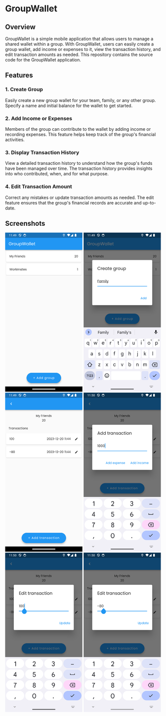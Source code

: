 # GroupWallet

## Overview

GroupWallet is a simple mobile application that allows users to manage a shared wallet within a group. With GroupWallet, users can easily create a group wallet, add income or expenses to it, view the transaction history, and edit transaction amounts as needed. This repository contains the source code for the GroupWallet application.

## Features

### 1. Create Group

Easily create a new group wallet for your team, family, or any other group. Specify a name and initial balance for the wallet to get started.

### 2. Add Income or Expenses

Members of the group can contribute to the wallet by adding income or recording expenses. This feature helps keep track of the group's financial activities.

### 3. Display Transaction History

View a detailed transaction history to understand how the group's funds have been managed over time. The transaction history provides insights into who contributed, when, and for what purpose.

### 4. Edit Transaction Amount

Correct any mistakes or update transaction amounts as needed. The edit feature ensures that the group's financial records are accurate and up-to-date.

## Screenshots

<img src="https://github.com/rainman-tech/interview/blob/main/balance/screenshots/Screenshot_1703044181.png" width="250">
<img src="https://github.com/rainman-tech/interview/blob/main/balance/screenshots/Screenshot_1703044192.png" width="250">
<img src="https://github.com/rainman-tech/interview/blob/main/balance/screenshots/Screenshot_1703044197.png" width="250">
<img src="https://github.com/rainman-tech/interview/blob/main/balance/screenshots/Screenshot_1703044214.png" width="250">
<img src="https://github.com/rainman-tech/interview/blob/main/balance/screenshots/Screenshot_1703044204.png" width="250">
<img src="https://github.com/rainman-tech/interview/blob/main/balance/screenshots/Screenshot_1703044207.png" width="250">

